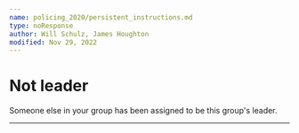 ```yaml
---
name: policing_2020/persistent_instructions.md
type: noResponse
author: Will Schulz, James Houghton
modified: Nov 29, 2022
---
```


# Not leader

Someone else in your group has been assigned to be this group's leader.

---
